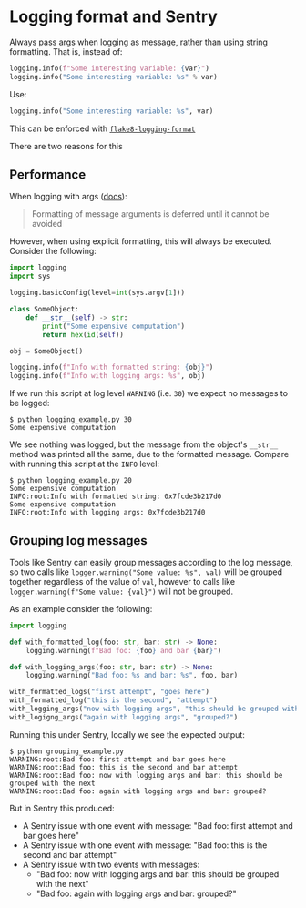 # Logging format and Sentry

Always pass args when logging as message, rather than using string formatting.
That is, instead of:

``` python
logging.info(f"Some interesting variable: {var}")
logging.info("Some interesting variable: %s" % var)
```

Use:

``` python
logging.info("Some interesting variable: %s", var)
```

This can be enforced with
[`flake8-logging-format`](https://pypi.org/project/flake8-logging-format/)

There are two reasons for this

## Performance

When logging with args
([docs](https://docs.python.org/3/howto/logging.html#optimization)):

> Formatting of message arguments is deferred until it cannot be avoided

However, when using explicit formatting, this will always be executed. Consider
the following:

``` python
import logging
import sys

logging.basicConfig(level=int(sys.argv[1]))

class SomeObject:
    def __str__(self) -> str:
        print("Some expensive computation")
        return hex(id(self))

obj = SomeObject()

logging.info(f"Info with formatted string: {obj}")
logging.info(f"Info with logging args: %s", obj)
```

If we run this script at log level `WARNING` (i.e. `30`) we expect no messages
to be logged:

``` console
$ python logging_example.py 30
Some expensive computation
```

We see nothing was logged, but the message from the object's `__str__` method
was printed all the same, due to the formatted message. Compare with running
this script at the `INFO` level:

``` console
$ python logging_example.py 20
Some expensive computation
INFO:root:Info with formatted string: 0x7fcde3b217d0
Some expensive computation
INFO:root:Info with logging args: 0x7fcde3b217d0
```

## Grouping log messages

Tools like Sentry can easily group messages according to the log message, so two
calls like `logger.warning("Some value: %s", val)` will be grouped together
regardless of the value of `val`, however to calls like `logger.warning(f"Some
value: {val}")` will not be grouped.

As an example consider the following:

``` python
import logging

def with_formatted_log(foo: str, bar: str) -> None:
    logging.warning(f"Bad foo: {foo} and bar {bar}")

def with_logging_args(foo: str, bar: str) -> None:
    logging.warning("Bad foo: %s and bar: %s", foo, bar)

with_formatted_logs("first attempt", "goes here")
with_formatted_log("this is the second", "attempt")
with_logging_args("now with logging args", "this should be grouped with the next")
with_logigng_args("again with logging args", "grouped?")
```

Running this under Sentry, locally we see the expected output:

``` console
$ python grouping_example.py
WARNING:root:Bad foo: first attempt and bar goes here
WARNING:root:Bad foo: this is the second and bar attempt
WARNING:root:Bad foo: now with logging args and bar: this should be grouped with the next
WARNING:root:Bad foo: again with logging args and bar: grouped?
```

But in Sentry this produced:

  - A Sentry issue with one event with message: "Bad foo: first attempt and bar
    goes here"
  - A Sentry issue with one event with message: "Bad foo: this is the second and
    bar attempt"
  - A Sentry issue with two events with messages:
      - "Bad foo: now with logging args and bar: this should be grouped with the
        next"
      - "Bad foo: again with logging args and bar: grouped?"

